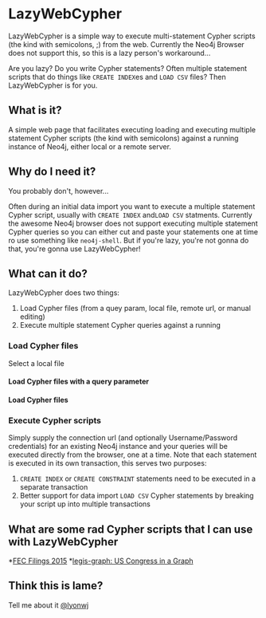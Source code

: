 # LazyWebCypher

LazyWebCypher is a simple way to execute multi-statement Cypher scripts (the kind with semicolons, ;) from the web. Currently the Neo4j Browser does not support this, so this is a lazy person's workaround...

Are you lazy? Do you write Cypher statements? Often multiple statement scripts that do things like `CREATE INDEX`es and `LOAD CSV` files? Then LazyWebCypher is for you.

## What is it?

A simple web page that facilitates executing loading and executing multiple statement Cypher scripts (the kind with semicolons) against a running instance of Neo4j, either local or a remote server.

## Why do I need it?

You probably don't, however...

Often during an initial data import you want to execute a multiple statement Cypher script, usually with `CREATE INDEX` and`LOAD CSV` statments. Currently the awesome Neo4j browser does not support executing multiple statement Cypher queries so you can either cut and paste your statements one at time ro use something like `neo4j-shell`. But if you're lazy, you're not gonna do that, you're gonna use LazyWebCypher!

## What can it do?

LazyWebCypher does two things:

1. Load Cypher files (from a quey param, local file, remote url, or manual editing)
1. Execute multiple statement Cypher queries against a running 

### Load Cypher files

Select a local file

#### Load Cypher files with a query parameter

#### Load Cypher files 

### Execute Cypher scripts

Simply supply the connection url (and optionally Username/Password credentials) for an existing Neo4j instance and your queries will be executed directly from the browser, one at a time. Note that each statement is executed in its own transaction, this serves two purposes:

1. `CREATE INDEX` or `CREATE CONSTRAINT` statements need to be executed in a separate transaction
1. Better support for data import `LOAD CSV` Cypher statements by breaking your script up into multiple transactions


## What are some rad Cypher scripts that I can use with LazyWebCypher

*[FEC Filings 2015]()
*[legis-graph: US Congress in a Graph]()

## Think this is lame?

Tell me about it [@lyonwj](https://twitter.com/lyonwj)